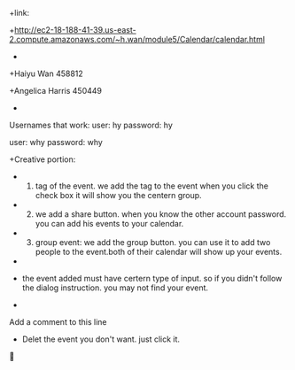 +link:


+http://ec2-18-188-41-39.us-east-2.compute.amazonaws.com/~h.wan/module5/Calendar/calendar.html


+


+Haiyu Wan 458812


+Angelica Harris 450449


+
Usernames that work:
user: hy
password: hy

user: why
password: why 


+Creative portion:


+ 1. tag of the event. we add the tag to the event when you click the check box it will show you the centern group.


+ 2. we add a share button. when you know the other account password. you can add his events to your calendar.


+ 3. group event: we add the group button. you can use it to add two people to the event.both of their calendar will show up your events.


+ 


+ the event added must have certern type of input. so if you didn't follow the dialog instruction. you may not find your event.


+ 
Add a comment to this line

+ Delet the event you don't want. just click it.

